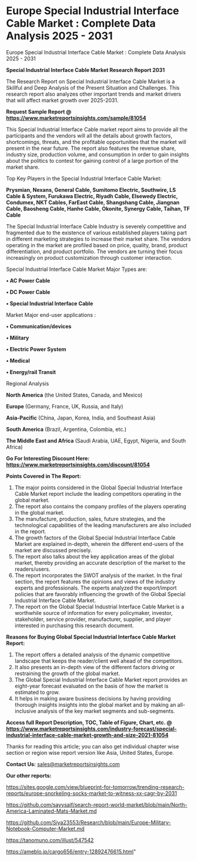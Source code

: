 # Europe Special Industrial Interface Cable Market : Complete Data Analysis 2025 - 2031
Europe Special Industrial Interface Cable Market : Complete Data Analysis 2025 - 2031

<strong>Special Industrial Interface Cable Market Research Report 2031</strong>

The Research Report on Special Industrial Interface Cable Market is a Skillful and Deep Analysis of the Present Situation and Challenges. This research report also analyzes other important trends and market drivers that will affect market growth over 2025-2031.

<strong>Request Sample Report @ <a href=https://www.marketreportsinsights.com/sample/81054>https://www.marketreportsinsights.com/sample/81054</a></strong>

This Special Industrial Interface Cable market report aims to provide all the participants and the vendors will all the details about growth factors, shortcomings, threats, and the profitable opportunities that the market will present in the near future. The report also features the revenue share, industry size, production volume, and consumption in order to gain insights about the politics to contest for gaining control of a large portion of the market share.

Top Key Players in the Special Industrial Interface Cable Market:

<strong>Prysmian, Nexans, General Cable, Sumitomo Electric, Southwire, LS Cable & System, Furukawa Electric, Riyadh Cable, Elsewedy Electric, Condumex, NKT Cables, FarEast Cable, Shangshang Cable, Jiangnan Cable, Baosheng Cable, Hanhe Cable, Okonite, Synergy Cable, Taihan, TF Cable</strong>

The Special Industrial Interface Cable Industry is severely competitive and fragmented due to the existence of various established players taking part in different marketing strategies to increase their market share. The vendors operating in the market are profiled based on price, quality, brand, product differentiation, and product portfolio. The vendors are turning their focus increasingly on product customization through customer interaction.

Special Industrial Interface Cable Market Major Types are:

<strong>• AC Power Cable

• DC Power Cable

• Special Industrial Interface Cable</strong>

Market Major end-user applications :

<strong>• Communication/devices

• Military

• Electric Power System

• Medical

• Energy/rail Transit</strong>

Regional Analysis

</u><strong><b>North America</b></strong> (the United States, Canada, and Mexico)

<strong><b>Europe </b></strong>(Germany, France, UK, Russia, and Italy)

<strong><b>Asia-Pacific</b></strong> (China, Japan, Korea, India, and Southeast Asia)

<strong><b>South America</b></strong> (Brazil, Argentina, Colombia, etc.)

<strong><b>The Middle East and Africa</b></strong> (Saudi Arabia, UAE, Egypt, Nigeria, and South Africa)

<strong>Go For Interesting Discount Here: <a href=https://www.marketreportsinsights.com/discount/81054>https://www.marketreportsinsights.com/discount/81054</a></strong>

<strong>Points Covered in The Report:</strong>
<ol>
  <li>The major points considered in the Global Special Industrial Interface Cable Market report include the leading competitors operating in the global market.</li>
  <li>The report also contains the company profiles of the players operating in the global market.</li>
  <li>The manufacture, production, sales, future strategies, and the technological capabilities of the leading manufacturers are also included in the report.</li>
  <li>The growth factors of the Global Special Industrial Interface Cable Market are explained in-depth, wherein the different end-users of the market are discussed precisely.</li>
  <li>The report also talks about the key application areas of the global market, thereby providing an accurate description of the market to the readers/users.</li>
  <li>The report incorporates the SWOT analysis of the market. In the final section, the report features the opinions and views of the industry experts and professionals. The experts analyzed the export/import policies that are favorably influencing the growth of the Global Special Industrial Interface Cable Market.</li>
  <li>The report on the Global Special Industrial Interface Cable Market is a worthwhile source of information for every policymaker, investor, stakeholder, service provider, manufacturer, supplier, and player interested in purchasing this research document.</li>
</ol>
<strong>Reasons for Buying Global Special Industrial Interface Cable Market Report:</strong>

<ol>
  <li>The report offers a detailed analysis of the dynamic competitive landscape that keeps the reader/client well ahead of the competitors.</li>
  <li>It also presents an in-depth view of the different factors driving or restraining the growth of the global market.</li>
  <li>The Global Special Industrial Interface Cable Market report provides an eight-year forecast evaluated on the basis of how the market is estimated to grow.</li>
  <li>It helps in making aware business decisions by having providing thorough insights insights into the global market and by making an all-inclusive analysis of the key market segments and sub-segments.</li>
</ol>
<strong>Access full Report Description, TOC, Table of Figure, Chart, etc. @ <a href=https://www.marketreportsinsights.com/industry-forecast/special-industrial-interface-cable-market-growth-and-size-2021-81054>https://www.marketreportsinsights.com/industry-forecast/special-industrial-interface-cable-market-growth-and-size-2021-81054</a></strong>


Thanks for reading this article; you can also get individual chapter wise section or region wise report version like Asia, United States, Europe.

<strong>Contact Us:</strong>
sales@marketreportsinsights.com

<strong>Our other reports:</strong>

<a href=https://sites.google.com/view/blueprint-for-tomorrow/trending-research-reports/europe-snorkeling-socks-market-to-witness-xx-cagr-by-2031>https://sites.google.com/view/blueprint-for-tomorrow/trending-research-reports/europe-snorkeling-socks-market-to-witness-xx-cagr-by-2031</a>

<a href=https://github.com/sayysaif/search-report-world-market/blob/main/North-America-Laminated-Mats-Market.md>https://github.com/sayysaif/search-report-world-market/blob/main/North-America-Laminated-Mats-Market.md</a>

<a href=https://github.com/Siya23553/Research/blob/main/Europe-Military-Notebook-Computer-Market.md>https://github.com/Siya23553/Research/blob/main/Europe-Military-Notebook-Computer-Market.md</a>

<a href=https://tanomuno.com/illust/547542>https://tanomuno.com/illust/547542</a>

<a href=https://ameblo.jp/cargo656/entry-12892476615.html>https://ameblo.jp/cargo656/entry-12892476615.html</a>"
